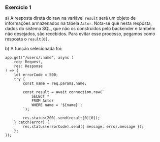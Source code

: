 ### Exercício 1
a) A resposta direta do raw na variável `result` será um objeto de informações armazenados na tabela `Actor`. Nota-se que nesta resposta, dados do sistema SQL, que não os construídos pelo backender e também não desejados, são recebidos. Para evitar esse processo, pegamos como resposta o `result[0]`.

b) A função selecionada foi:
```
app.get("/users/:name", async (
    req: Request,
    res: Response
) => {
    let errorCode = 500;
    try {
        const name = req.params.name;

        const result = await connection.raw(`
            SELECT *
            FROM Actor
            WHERE name = '${name}';
        `);

        res.status(200).send(result[0][0]);
    } catch(error) {
        res.status(errorCode).send({ message: error.message });
    };
});
```